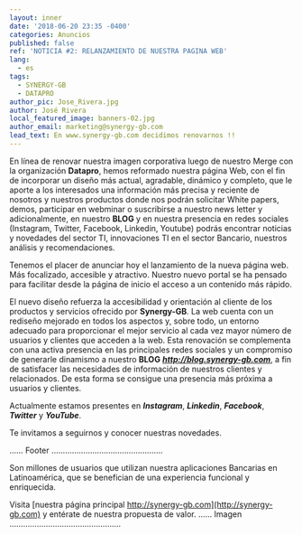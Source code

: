 ```yaml
---
layout: inner
date: '2018-06-20 23:35 -0400'
categories: Anuncios
published: false
ref: 'NOTICIA #2: RELANZAMIENTO DE NUESTRA PAGINA WEB'
lang:
  - es
tags:
  - SYNERGY-GB
  - DATAPRO
author_pic: Jose_Rivera.jpg
author: José Rivera
local_featured_image: banners-02.jpg
author_email: marketing@synergy-gb.com
lead_text: En www.synergy-gb.com decidimos renovarnos !!
---
```

En línea de renovar nuestra imagen corporativa luego de nuestro Merge con la organización **Datapro**, hemos reformado nuestra página Web, con el fin de incorporar un diseño más actual, agradable, dinámico y completo, que le aporte a los interesados una información más precisa y reciente de nosotros y nuestros productos donde nos podrán solicitar White papers, demos, participar en webminar o suscribirse a nuestro news letter y adicionalmente, en nuestro **BLOG** y en nuestra presencia en redes sociales (Instagram, Twitter, Facebook, Linkedin, Youtube) podrás encontrar noticias y novedades del sector TI, innovaciones TI en  el sector Bancario, nuestros análisis y recomendaciones.

Tenemos el placer de anunciar hoy el lanzamiento de la nueva página web.
Más focalizado, accesible y atractivo. Nuestro nuevo portal se ha pensado para facilitar desde la página de inicio el acceso a un contenido más rápido.

El nuevo diseño refuerza la accesibilidad y orientación al cliente de los  productos y servicios ofrecido por **Synergy-GB**. La web cuenta con un rediseño mejorado en todos los aspectos y, sobre todo, un entorno adecuado para proporcionar el mejor servicio al cada vez mayor número de usuarios y clientes que acceden a la web.
Esta renovación se complementa con una activa presencia en las principales redes sociales y un compromiso de generarle dinamismo a nuestro **BLOG**  _**http://blog.synergy-gb.com**_, a fin de satisfacer las necesidades de información de nuestros clientes y relacionados. De esta forma se consigue una presencia más próxima a usuarios y clientes. 

Actualmente estamos presentes en _**Instagram**_, _**Linkedin**_, _**Facebook**_, _**Twitter**_ y _**YouTube**_.

Te invitamos a seguirnos y conocer nuestras novedades.

…… Footer ………………………………………….

Son millones de usuarios que utilizan nuestra aplicaciones Bancarias en Latinoamérica, que se benefician de una experiencia funcional y enriquecida. 

Visita [nuestra página principal http://synergy-gb.com](http://synergy-gb.com) y entérate de nuestra propuesta de valor.
…… Imagen  ………………………………………….




